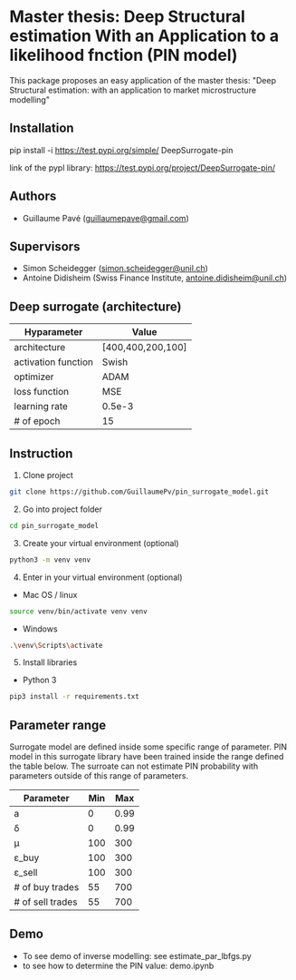 # Master thesis: Deep Structural estimation With an Application to a likelihood fnction (PIN model)

This package proposes an easy application of the master thesis: "Deep Structural estimation: with an application to market microstructure modelling"

## Installation

pip install -i https://test.pypi.org/simple/ DeepSurrogate-pin

link of the pypl library: https://test.pypi.org/project/DeepSurrogate-pin/

## Authors

- Guillaume Pavé (guillaumepave@gmail.com)

## Supervisors

- Simon Scheidegger (simon.scheidegger@unil.ch)
- Antoine Didisheim (Swiss Finance Institute, antoine.didisheim@unil.ch)

## Deep surrogate (architecture)

| Hyparameter | Value 
| ------------- | -------------  
| architecture  | [400,400,200,100]
| activation function  | Swish
| optimizer  | ADAM
| loss function | MSE
| learning rate  | 0.5e-3
| # of epoch | 15

## Instruction

1) Clone project

```bash
git clone https://github.com/GuillaumePv/pin_surrogate_model.git
```

2) Go into project folder

```bash
cd pin_surrogate_model
```

3) Create your virtual environment (optional)

```bash
python3 -m venv venv
```

4) Enter in your virtual environment (optional)

* Mac OS / linux
```bash
source venv/bin/activate venv venv
```

* Windows
```bash
.\venv\Scripts\activate
```

5) Install libraries

* Python 3
```bash
pip3 install -r requirements.txt
```

## Parameter range

Surrogate model are defined inside some specific range of parameter. PIN model in this surrogate library have been trained inside the range defined the table below.
The surroate can not estimate PIN probability with parameters outside of this range of parameters.

| Parameter | Min | Max
| ------------- | ------------- | ------------- 
| a  | 0  | 0.99
| &delta;  | 0  | 0.99
| &mu;  | 100  | 300
| &epsilon;_buy  | 100  | 300
| &epsilon;_sell  | 100  | 300
| # of buy trades  | 55  | 700
| # of sell trades  | 55  | 700

## Demo 

- To see demo of inverse modelling: see estimate_par_lbfgs.py
- to see how to determine the PIN value: demo.ipynb
